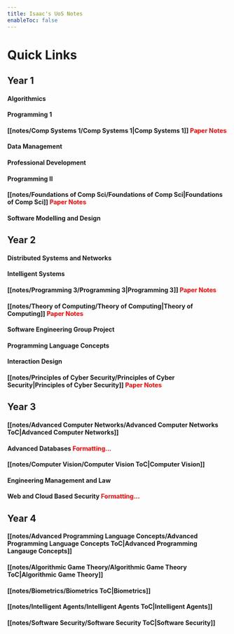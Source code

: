 ```yaml
---
title: Isaac's UoS Notes
enableToc: false
---
```


# Quick Links

## Year 1

#### Algorithmics

#### Programming 1

#### [[notes/Comp Systems 1/Comp Systems 1|Comp Systems 1]] <font color="red">Paper Notes</font>

#### Data Management

#### Professional Development

#### Programming II

#### [[notes/Foundations of Comp Sci/Foundations of Comp Sci|Foundations of Comp Sci]] <font color="red">Paper Notes</font>

#### Software Modelling and Design

## Year 2

#### Distributed Systems and Networks

#### Intelligent Systems

#### [[notes/Programming 3/Programming 3|Programming 3]] <font color="red">Paper Notes</font>

#### [[notes/Theory of Computing/Theory of Computing|Theory of Computing]] <font color="red">Paper Notes</font>

#### Software Engineering Group Project

#### Programming Language Concepts

#### Interaction Design

#### [[notes/Principles of Cyber Security/Principles of Cyber Security|Principles of Cyber Security]] <font color="red">Paper Notes</font>

## Year 3

#### [[notes/Advanced Computer Networks/Advanced Computer Networks ToC|Advanced Computer Networks]]

#### Advanced Databases <font color="red">Formatting...</font>

#### [[notes/Computer Vision/Computer Vision ToC|Computer Vision]]

#### Engineering Management and Law

#### Web and Cloud Based Security <font color="red">Formatting...</font>

## Year 4

#### [[notes/Advanced Programming Language Concepts/Advanced Programming Language Concepts ToC|Advanced Programming Langauge Concepts]]

#### [[notes/Algorithmic Game Theory/Algorithmic Game Theory ToC|Algorithmic Game Theory]]

#### [[notes/Biometrics/Biometrics ToC|Biometrics]]

#### [[notes/Intelligent Agents/Intelligent Agents ToC|Intelligent Agents]]

#### [[notes/Software Security/Software Security ToC|Software Security]]